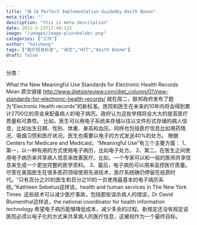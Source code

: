 ```yaml
---
title: "译《A Perfect Implementation Guide》by Keith Boone"
meta_title: ""
description: "this is meta description"
date: 2012-2-23T17:40:12Z
image: "/images/image-placeholder.png"
categories: ["工作"]
author: "haisheng"
tags: ["医疗信息标准", "译文","HIT","Keith Boone"]
draft: false
---
```




分类：

What the New Meaningful Use Standards for Electronic Health Records Mean
原文链接
http://www.dietsinreview.com/diet_column/07/new-standards-for-electronic-health-records/
就在周二，联邦政府发布了题为“Electronic Health records”的新标准。医院和医生在未来的10年内将会得到累计2700亿的资金来配备病人的电子病历。政府认为这些举措将会大大的提高医疗质量和可靠性。
比如，医生可以用电子系统来存储以往以文件形式存储的病人信息，比如出生日期、性别、体重、身高和血压。同样也包括医疗信息比如用药情况、吸烟习惯和医疗状况。医生也需要以电子的方式发送40%的处方。
根据Centers for Medicare and Medicaid，“Meaningful Use”有三个主要方面：
1、第一，以一种有用的方式使用电子病历，比如电子处方。
2、第二，在医生之间使用电子病历来共享病人信息来改善医疗。比如，一个专家可以和一般的医师共享信息来生成一个更加完整的医学资料。
3、最后，电子病历可以用来监控医疗质量。
尽管在美国医生在很多医药领域使用先进技术，医疗系统确仍停留在纸质时代。“只有百分之20的医生和百分之10的一员使用最基本的电子病历系统。”Kathleen Sebelius这样说，health and human services in The New York Times.
这些技术可以减少医疗事故，包括那些误杀病人的错误，Dr David Blumenthal这样说，the national coordinator for health information technology.希望电子病历能够降低成本，减少多余的过程。新规定还没有规定说医院必须以电子化的方式来共享病人的医疗信息，这被视作为一个最终目标。

